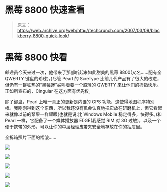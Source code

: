 # 黑莓 8800 快速查看

> 原文：<https://web.archive.org/web/http://techcrunch.com/2007/03/09/blackberry-8800-quick-look/>

# 黑莓 8800 快看

邮递员今天来过一次，他带来了那部听起来如此甜美的黑莓 8800(又名……配有全 QWERTY 键盘的珍珠)。)尽管 Pearl 的 SureType 比前几代产品有了很大的改进，但仍有一群狂热的“黑莓迷”尖叫着要一个超薄的 QWERTY 来让他们的拇指快乐。正如所宣布的，Cingular 在这方面有优先权。

除了键盘，Pearl 上唯一真正的更新是内置的 GPS 功能，这使得地图程序特别棒。我刚刚得到这个东西，所以我还没有机会认真地把它放在研磨机上，但它看起来就像以前的浆果一样耀眼(也就是说:比 Windows Mobile 稳定得多，快得多。)和 Pearl 一样，它配备了一个媒体播放器 EDGE(我感觉 RIM 对 3G 过敏)，以及一个便于携带的外形，可以让你的中层经理皮带夹安全地存放在你的抽屉里。

全拆箱照片下面的褶皱……

![](img/9b698f5aab83cf24a32227b8d5cfb0e5.png)

![](img/0f4d52fbe3c53b06af998ccf300ac93d.png)

![](img/87dda7d838b91374baadd23a4c5429df.png)

![](img/d6d5090bead46ec3eaf69242acd338c9.png)

![](img/9fd64b2901768bb3f7e3b5b5cb46c971.png)